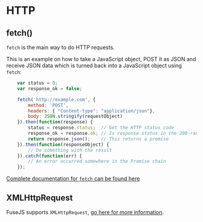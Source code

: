 # HTTP

## fetch()

`fetch` is the main way to do HTTP requests.

This is an example on how to take a JavaScript object, POST it as JSON and receive JSON data which is turned back into a JavaScript object using `fetch`:

```js
	var status = 0;
	var response_ok = false;

	fetch('http://example.com', {
		method: 'POST',
		headers: { "Content-type": "application/json"},
		body: JSON.stringify(requestObject)
	}).then(function(response) {
		status = response.status;  // Get the HTTP status code
		response_ok = response.ok; // Is response.status in the 200-range?
		return response.json();    // This returns a promise
	}).then(function(responseObject) {
		// Do something with the result
	}).catch(function(err) {
		// An error occurred somewhere in the Promise chain
	});
```

[Complete documentation for `fetch` can be found here](https://developer.mozilla.org/en-US/docs/Web/API/GlobalFetch/fetch)

## XMLHttpRequest

FuseJS supports `XMLHttpRequest`, [go here for more information](https://developer.mozilla.org/en-US/docs/Web/API/XMLHttpRequest).